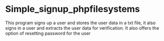 # Simple_signup_phpfilesystems
This program signs up a user and stores the user data in a txt file, it also signs in a user and extracts the user data for verification. It also offers the option of resetting password for the user
